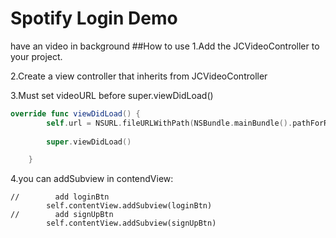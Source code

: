 # Spotify Login Demo
have an video in background 
##How to use
1.Add the JCVideoController to your project.

2.Create a view controller that inherits from JCVideoController

3.Must set videoURL before super.viewDidLoad()
```swift
override func viewDidLoad() {
        self.url = NSURL.fileURLWithPath(NSBundle.mainBundle().pathForResource("m", ofType: "mp4")!)
        
        super.viewDidLoad()

    }
```
4.you can addSubview in contendView:
```
//        add loginBtn
        self.contentView.addSubview(loginBtn)
//        add signUpBtn
        self.contentView.addSubview(signUpBtn)
```
